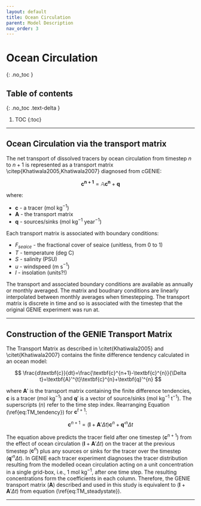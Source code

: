 ```yaml
---
layout: default
title: Ocean Circulation
parent: Model Description
nav_order: 3
---
```



# Ocean Circulation
{: .no_toc }

## Table of contents
{: .no_toc .text-delta }

1. TOC
{:toc}

---

## Ocean Circulation via the transport matrix

The net transport of dissolved tracers by ocean circulation from timestep $n$ to $n+1$ is represented as a transport matrix \citep{Khatiwala2005,Khatiwala2007} diagnosed from cGENIE:

$$ \mathbf{c^{n+1}} = \mathbb{A} \mathbf{c^{n}} + \mathbf{q} $$

where: 

* $\mathbf{c}$ - a tracer (mol kg$^{-1}$)
* $\mathbf{A}$ - the transport matrix
* $\mathbf{q}$ - sources/sinks (mol kg$^{-1}$ year$^{-1}$)

Each transport matrix is associated with boundary conditions:

* $F_{seaice}$ - the fractional cover of seaice (unitless, from 0 to 1)
* $T$ - temperature (deg C)
* $S$ - salinity (PSU)
* $u$ - windspeed (m s$^{-1}$)
* $I$ - insolation (units?!)

The transport and associated boundary conditions are available as annually or monthly averaged. The matrix and boudnary conditions are linearly interpolated between monthly averages when timestepping. The transport matrix is discrete in time and so is associated with the timestep that the original GENIE experiment was run at. 

---

## Construction of the GENIE Transport Matrix

The Transport Matrix as described in \citet{Khatiwala2005} and \citet{Khatiwala2007} contains the finite difference tendency calculated in an ocean model:

$$ \frac{d\textbf{c}}{dt}=\frac{\textbf{c}^{n+1}-\textbf{c}^{n}}{\Delta t}=\textbf{A}'^{t}\textbf{c}^{n}+\textbf{q}'^{n} $$

where $\textbf{A}'$ is the transport matrix containing the finite difference tendencies, $\textbf{c}$ is a tracer (mol kg$^{-1}$) and $\textbf{q}'$ is a vector of source/sinks (mol kg$^{-1}$ t$^{-1}$).  The superscripts ($n$) refer to the time step index.  Rearranging Equation (\ref{eq:TM_tendency}) for $\textbf{c}^{t+1}$:

$$ \textbf{c}^{n+1}=(\textbf{I}+\textbf{A}'\Delta t)\textbf{c}^{n}+\textbf{q}'^{n}\Delta t $$

The equation above predicts the tracer field after one timestep ($\textbf{c}^{n+1}$) from the effect of ocean circulation ($\textbf{I}+\textbf{A}'\Delta t$) on the tracer at the previous timestep ($\textbf{c}^{n}$) plus any sources or sinks for the tracer over the timestep ($\textbf{q}'^{n}\Delta t$). In GENIE each tracer experiment diagnoses the tracer distribution resulting from the modelled ocean circulation acting on a unit concentration in a single grid-box, i.e., 1 mol kg$^{-1}$, after one time step.  The resulting concentrations form the coefficients in each column. Therefore, the GENIE transport matrix ($\textbf{A}$) described and used in this study is equivalent to ($\textbf{I}+\textbf{A}'\Delta t$) from equation (\ref{eq:TM_steadystate}).

---

